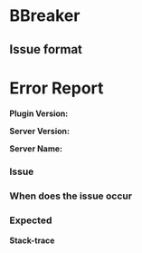 # BBreaker

## Issue format

# **Error Report**
**Plugin Version:** 

**Server Version:** 

**Server Name:** 
<!-- If you have anymore issues go to this discord server: https://discord.gg/mfSfJAa -->

### **Issue**
<!-- What is the issue  -->

### **When does the issue occur**
<!-- What are you doing or command being used to have the issue occur -->

### **Expected**
<!-- What is expected to happen -->

**Stack-trace**
<!-- Stack-trace from the console -->
```

```
